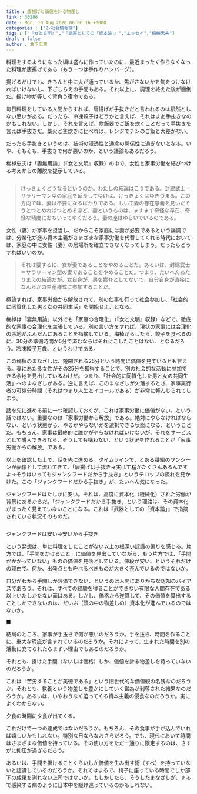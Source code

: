 ```yaml
---
title : 唐揚げと価値を計る物差し
link : 30286
date : Mon, 10 Aug 2020 06:06:16 +0000
categories : ["2-社会情報論"]
tags : ["『女と文明』","『武器としての「資本論」』","エッセイ","梅棹忠夫"]
draft : false
author : 倉下忠憲
---
```


料理をするようになった頃は盛んに作っていたのに、最近まったく作らなくなった料理が唐揚げである（もう一つは手作りハンバーグ）。

揚げるだけでも、きちんと中に火が通っているか、焦がさないかを気をつけなければいけないし、下ごしらえの手間もある。それ以上に、調理を終えた後が面倒だ。揚げ物が等しく背負う宿命である。

毎日料理をしている人間からすれば、唐揚げが手抜きだと言われるのは釈然としない思いがある。だったら、冷凍餃子はどうかと言えば、それはまあ手抜きなのかもしれない。しかし、それを言えば、炊飯器でご飯を炊くことだって手抜きを言えば手抜きだ。藁火と釜炊きに比べれば、レンジでチンのご飯と大差がない。

だったら手抜きというのは、技術の浸透性と通念の関係性に過ぎないとなる。いや、そもそも、手抜きで何が悪いのか、という議論もあるだろう。

梅棹忠夫は「妻無用論」（『女と文明』収録）の中で、女性と家事労働を結びつける考えからの離脱を提示している。

<p style="text-align: center;"><a href="http://www.amazon.co.jp/exec/obidos/ASIN/B08BFB84WB/rashita1000-22/ref=nosim/" target="_blank" rel="noopener noreferrer" name="amazletlink"><img class="aligncenter" style="border: none;" src="https://m.media-amazon.com/images/I/31igRDS3N3L._SY346_.jpg" alt="" /></a></p>

<blockquote>
けっきょくどうなるというのか。わたしの結論はこうである。封建武士＝サラリーマン型の家庭を延長してゆけば、けっきょくはゆきづまる。この方向では、妻は不要になるばかりである。しいて妻の存在意義を見いだそうとつとめればつとめるほど、妻というものは、ますます奇怪な存在、奇怪な精度におちいってゆくだろう。妻の座はゆらいでいるのである。
</blockquote>

女性（妻）が家事を担当し、だからこそ家庭には妻が必要であるという論調では、分業化が進み資本主義がさまざまな家事労働を代替してくれる時代においては、家庭の中に女性（妻）の居場所を確立できなくなってしまう。だったらどうすればいいのか。

<blockquote>
それは要するに、女が妻であることをやめることだ。あるいは、封建武士＝サラリーマン型の妻であることをやめることだ。つまり、たいへんあたりまえの結論だが、女自身が、男を媒介としてないで、自分自身が直接になんらかの生産様式に参加することだ。
</blockquote>

極論すれば、家事労働から解放されて、別の仕事を行って社会参加し、「社会的に同質化した男と女の共同生活」を開始せよ、となる。

梅棹は「妻無用論」以外でも「家庭の合理化」（『女と文明』収録）などで、徹底的な家事の合理化を主張している。別の言い方をすれば、現状の家事には合理化の余地がふんだんにあることを指摘している。梅棹からしたら、餃子を食べるのに、30分の準備時間が5分で済むならばそれにこしたことはない、となるだろう。冷凍餃子万歳、というわけである。

この梅棹のまなざしは、短縮される25分という時間に価値を見ているとも言える。妻にあたる女性がその25分を獲得することで、別の社会的な活動に参加できる余地を見出しているわけだ。つまり、「社会的に同質化した男と女の共同生活」へのまなざしがある。逆に言えば、このまなざしが欠落するとき、家事実行者の可処分時間（それはつまり人生とイコールである）が非常に軽んじられてしまう。

話を先に進める前に一つ確認しておくが、これは家事労働に価値がない、という話ではない。重要なのは「家事労働から解放」である。絶対にやらなければならない、という状態から、やるかやらないかを選択できる状態になる、ということだ。もちろん、家事は最終的に誰かがやらなければいけないが、それをサービスとして購入できるなら、そうしても構わない、という状況を作れることが「家事労働からの解放」である。

以上を確認した上で、話を先に進める。タイムラインで、とある番組のワンシーンが画像として流れてきて、「唐揚げは手抜き→実は工程がたくさんあるんですよ→そうはいってもジャンクフードだから手抜き」というテロップの流れを見かけた。この「ジャンクフードだから手抜き」が、たいへん気になった。

ジャンクフードはたしかに安い。それは、高度に資本化（機械化）された労働が背景にあるからだ。「ジャンクフードだから手抜き」という理路は、その資本化がまったく見えていないことになる。これは『武器としての「資本論」』で指摘されている状況そのものだ。

<p style="text-align: center;"><a href="http://www.amazon.co.jp/exec/obidos/ASIN/B08691FC29/rashita1000-22/ref=nosim/" target="_blank" rel="noopener noreferrer" name="amazletlink"><img class="aligncenter" style="border: none;" src="https://m.media-amazon.com/images/I/41URI4pLFGL._SY346_._SY346_.jpg" alt="" /></a></p>

ジャンクフードは安い→安いから手抜き

という発想は、単に料理をしたことがない以上の根深い認識の偏りを感じる。片方では、「手間をかけること」に価値を見出していながら、もう片方では、「手間がかかっていない」ものの価値を見落としている。値段が安い、というそれだけの理由で。何か、出発点とも呼べるべきものが大きく歪んでいるのではないか。

自分がわかる手間しか評価できない、というのは人間にありがちな認知のバイアスであろう。それは、すべての経験を得ることができない有限な人間存在である以上いたしかたない面はある。しかし、価格から逆算して、その価値を算出することしかできないのは、だいぶ（頭の中の物差しの）資本化が進んでいるのではないか。

■

結局のところ、家事が手抜きで何が悪いのだろうか。手を抜き、時間を作ることに、重大な瑕疵が含まれているのだろうか。それによって、生まれた時間を別の活動に充てられたらまずい理由でもあるのだろうか。

それとも、掛けた手間（ないしは価格）しか、価値を計る物差しを持っていないのだろうか。

これは「苦労することが美徳である」という旧世代的な価値観の名残なのだろうか。それとも、教養という物差しを豊かにしていく営為が剥奪された結果なのだろうか。あるいは、いやおうなく迫ってくる資本主義の侵食なのだろうか。実によくわからない。

夕食の時間に夕食が出てくる。

これだけで一つの達成ではないだろうか。もちろん、その食事が手が込んでいれば嬉しいかもしれない。特別な日ならなおさらだろう。でも、現代において時間はさまざまな価値を持っている。その使い方をただ一通りに限定するのは、さすがに抑圧が過ぎるだろう。

あるいは、手間を掛けることくらいしか価値を生み出す術（すべ）を持っていないと認識しているのだろうか。それではまるで、椅子に座っている時間でしか部下の成果を測れない上司ではないか。もしかしたら、そうしたまなざしが、まるで感染する病のように日本中を駆け巡っているのかもしれない。